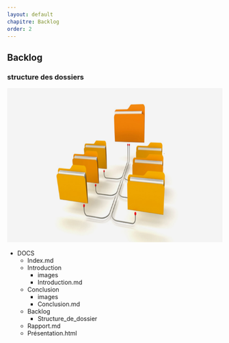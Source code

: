 ```yaml
---
layout: default
chapitre: Backlog
order: 2
---
```

## Backlog
### structure des dossiers
![structure des dossiers](./images/Structure-des-dossiers.jpg)

<!-- note -->
- DOCS
  - Index.md
  - Introduction
    - images
    - Introduction.md
  - Conclusion
    - images
    - Conclusion.md
  - Backlog
    - Structure_de_dossier
  -  Rapport.md
  -  Présentation.html
<!-- new slide -->
